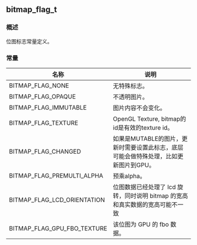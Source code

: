 ## bitmap\_flag\_t
### 概述
位图标志常量定义。
### 常量
<p id="bitmap_flag_t_consts">

| 名称 | 说明 | 
| -------- | ------- | 
| BITMAP\_FLAG\_NONE | 无特殊标志。 |
| BITMAP\_FLAG\_OPAQUE | 不透明图片。 |
| BITMAP\_FLAG\_IMMUTABLE | 图片内容不会变化。 |
| BITMAP\_FLAG\_TEXTURE | OpenGL Texture, bitmap的id是有效的texture id。 |
| BITMAP\_FLAG\_CHANGED | 如果是MUTABLE的图片，更新时需要设置此标志，底层可能会做特殊处理，比如更新图片到GPU。 |
| BITMAP\_FLAG\_PREMULTI\_ALPHA | 预乘alpha。 |
| BITMAP\_FLAG\_LCD\_ORIENTATION | 位图数据已经处理了 lcd 旋转，同时说明 bitmap 的宽高和真实数据的宽高可能不一致 |
| BITMAP\_FLAG\_GPU\_FBO\_TEXTURE | 该位图为 GPU 的 fbo 数据。 |
